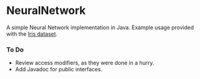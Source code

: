 # NeuralNetwork
A simple Neural Network implementation in Java.
Example usage provided with the [Iris dataset](http://en.wikipedia.org/wiki/Iris_flower_data_set).

### To Do
- Review access modifiers, as they were done in a hurry.
- Add Javadoc for public interfaces.
